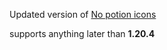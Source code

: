 Updated version of [No potion icons](https://github.com/aaronhowser1/No-Potion-Icons)

supports anything later than **1.20.4**